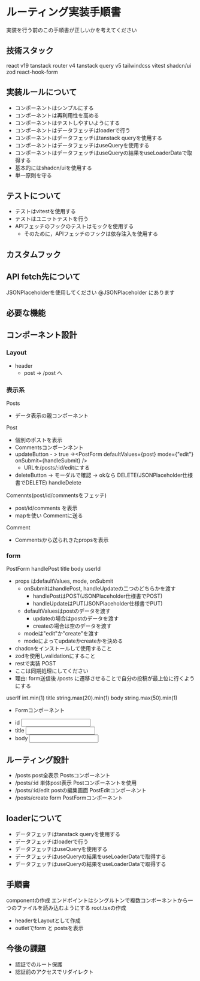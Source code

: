 # ルーティング実装手順書
実装を行う前のこの手順書が正しいかを考えてください

## 技術スタック
react v19
tanstack router v4
tanstack query v5
tailwindcss
vitest
shadcn/ui
zod
react-hook-form

## 実装ルールについて
- コンポーネントはシンプルにする
- コンポーネントは再利用性を高める
- コンポーネントはテストしやすいようにする
- コンポーネントはデータフェッチはloaderで行う
- コンポーネントはデータフェッチはtanstack queryを使用する
- コンポーネントはデータフェッチはuseQueryを使用する
- コンポーネントはデータフェッチはuseQueryの結果をuseLoaderDataで取得する
- 基本的にはshadcn/uiを使用する
- 単一原則を守る


## テストについて
- テストはvitestを使用する
- テストはユニットテストを行う
- APIフェッチのフックのテストはモックを使用する
  - そのために，APIフェッチのフックは依存注入を使用する

## カスタムフック

## API fetch先について
JSONPlaceholderを使用してください
@JSONPlaceholder
にあります

## 必要な機能

## コンポーネント設計
### Layout
- header
  - post -> /post へ
### 表示系
Posts
- データ表示の親コンポーネント

Post
- 個別のポストを表示
- Commentsコンポーンネント
- updateButton - > true -><PostForm defaultValues={post} mode={"edit"} onSubmit={handleSubmit} />
  - URLを/posts/:id/editにする
- deleteButton -> モーダルで確認 -> okなら DELETE(JSONPlaceholder仕様書でDELETE) handleDelete

Comennts(post/id/commentsをフェッチ)
- post/id/comments を表示
- mapを使い Commentに送る

Comment
- Commentsから送られきたpropsを表示

### form
PostForm handlePost title body userId
- props はdefaultValues, mode, onSubmit
  - onSubmitはhandlePost, handleUpdateの二つのどちらかを渡す
    - handlePostはPOST(JSONPlaceholder仕様書でPOST)
    - handleUpdateはPUT(JSONPlaceholder仕様書でPUT)
  - defaultValuesはpostのデータを渡す
    - updateの場合はpostのデータを渡す
    - createの場合は空のデータを渡す
  - modeは"edit"か"create"を渡す
  - modeによってupdateかcreateかを決める
- chadcnをインストールして使用すること
- zodを使用しvalidationにすること
- restで実装 POST
- ここは同期処理にしてください
- 理由: form送信後 /posts に遷移させることで自分の投稿が最上位に行くようにする

userIf int.min(1)
title string.max(20).min(1)
body string.max(50).min(1)

- Formコンポーネント<Form>
- id <Input>
- title <Input>
- body <Input>


## ルーティング設計
- /posts post全表示 Postsコンポーネント
- /posts/:id 単体post表示 Postコンポーネントを使用
- /posts/:id/edit postの編集画面 PostEditコンポーネント
- /posts/create form PostFormコンポーネント

## loaderについて
- データフェッチはtanstack queryを使用する
- データフェッチはloaderで行う
- データフェッチはuseQueryを使用する
- データフェッチはuseQueryの結果をuseLoaderDataで取得する
- データフェッチはuseQueryの結果をuseLoaderDataで取得する
## 手順書
componentの作成
エンドポイントはシングルトンで複数コンポーネントから一つのファイルを読み込むようにする
root.tsxの作成
- headerをLayoutとして作成
- outletでform と postsを表示

## 今後の課題
- 認証でのルート保護
- 認証前のアクセスでリダイレクト